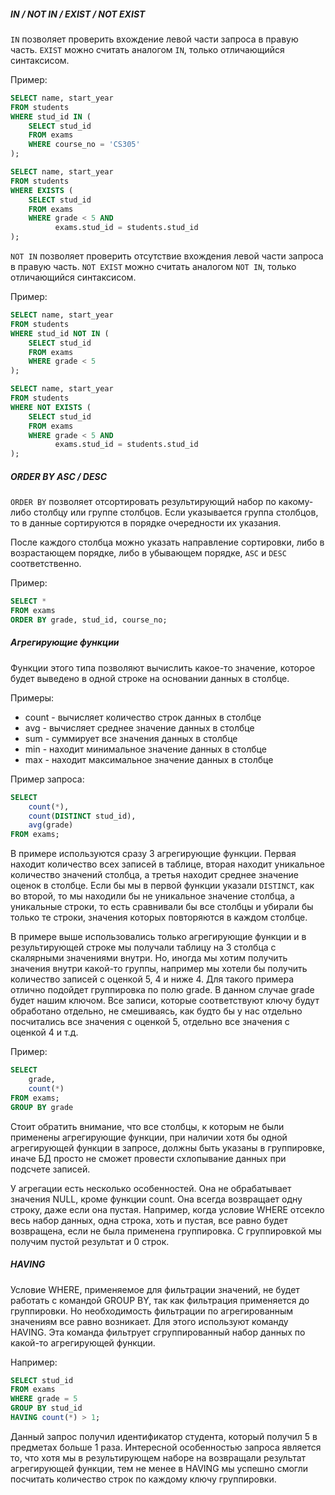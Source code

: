 ##### IN / NOT IN / EXIST / NOT EXIST
`IN` позволяет проверить вхождение левой части запроса в правую часть. `EXIST` можно считать аналогом `IN`, только отличающийся синтаксисом.

Пример:
```SQL
SELECT name, start_year 
FROM students 
WHERE stud_id IN ( 
	SELECT stud_id 
	FROM exams 
	WHERE course_no = 'CS305' 
);
```

```SQL
SELECT name, start_year 
FROM students 
WHERE EXISTS ( 
	SELECT stud_id 
	FROM exams 
	WHERE grade < 5 AND 
		  exams.stud_id = students.stud_id 
);
```

`NOT IN` позволяет проверить отсутствие вхождения левой части запроса в правую часть. `NOT EXIST` можно считать аналогом `NOT IN`, только отличающийся синтаксисом.

Пример:
```SQL
SELECT name, start_year 
FROM students 
WHERE stud_id NOT IN (
	SELECT stud_id 
	FROM exams 
	WHERE grade < 5
);
```

```SQL
SELECT name, start_year 
FROM students 
WHERE NOT EXISTS ( 
	SELECT stud_id 
	FROM exams 
	WHERE grade < 5 AND 
		  exams.stud_id = students.stud_id 
);
```

##### ORDER BY ASC / DESC

`ORDER BY` позволяет отсортировать результирующий набор по какому-либо столбцу или группе столбцов. Если указывается группа столбцов, то в данные сортируются в порядке очередности их указания. 

После каждого столбца можно указать направление сортировки, либо в возрастающем порядке, либо в убывающем порядке, `ASC`  и `DESC` соответственно. 

Пример:
```SQL
SELECT * 
FROM exams 
ORDER BY grade, stud_id, course_no;
```

##### Агрегирующие функции

Функции этого типа позволяют вычислить какое-то значение, которое будет выведено в одной строке на основании данных в столбце. 

Примеры:
- count - вычисляет количество строк данных в столбце
- avg - вычисляет среднее значение данных в столбце
- sum - суммирует все значения данных в столбце
- min - находит минимальное значение данных в столбце
- max - находит максимальное значение данных в столбце

Пример запроса:
```SQL
SELECT 
	count(*), 
	count(DISTINCT stud_id), 
	avg(grade) 
FROM exams;
```

В примере используются сразу 3 агрегирующие функции. Первая находит количество всех записей в таблице, вторая находит уникальное количество значений столбца, а третья находит среднее значение оценок в столбце.  Если бы мы в первой функции указали `DISTINCT`, как во второй, то мы находили бы не уникальное значение столбца, а уникальные строки, то есть сравнивали бы все столбцы и убирали бы только те строки, значения которых повторяются в каждом столбце.

В примере выше использовались только агрегирующие функции и в результирующей строке мы получали таблицу на 3 столбца с скалярными значениями внутри. Но, иногда мы хотим получить значения внутри какой-то группы, например мы хотели бы получить количество записей с оценкой 5, 4 и ниже 4. Для такого примера отлично подойдет группировка по полю grade. В данном случае grade будет нашим ключом. Все записи, которые соответствуют ключу будут обработано отдельно, не смешиваясь, как будто бы у нас отдельно посчитались все значения с оценкой 5, отдельно все значения с оценкой 4 и т.д.

Пример:
```SQL
SELECT 
	grade,
	count(*)	 
FROM exams;
GROUP BY grade
```

Стоит обратить внимание, что все столбцы, к которым не были применены агрегирующие функции, при наличии хотя бы одной агрегирующей функции в запросе, должны быть указаны в группировке, иначе БД просто не сможет провести схлопывание данных при подсчете записей.

У агрегации есть несколько особенностей. Она не обрабатывает значения NULL, кроме функции count. Она всегда возвращает одну строку, даже если она пустая. Например, когда условие WHERE отсекло весь набор данных, одна строка, хоть и пустая, все равно будет возвращена, если не была применена группировка. С группировкой мы получим пустой результат и 0 строк. 
##### HAVING

Условие WHERE, применяемое для фильтрации значений, не будет работать с командой GROUP BY, так как фильтрация применяется до группировки. Но необходимость фильтрации по агрегированным значениям все равно возникает. Для этого используют команду HAVING. Эта команда фильтрует сгруппированный набор данных по какой-то агрегирующей функции. 

Например:

```SQL
SELECT stud_id 
FROM exams 
WHERE grade = 5 
GROUP BY stud_id 
HAVING count(*) > 1;
```

Данный запрос получил идентификатор студента, который получил 5 в предметах больше 1 раза. Интересной особенностью запроса является то, что хотя мы в результирующем наборе на возвращали результат агрегирующей функции, тем не менее в HAVING мы успешно смогли посчитать количество строк по каждому ключу группировки.


